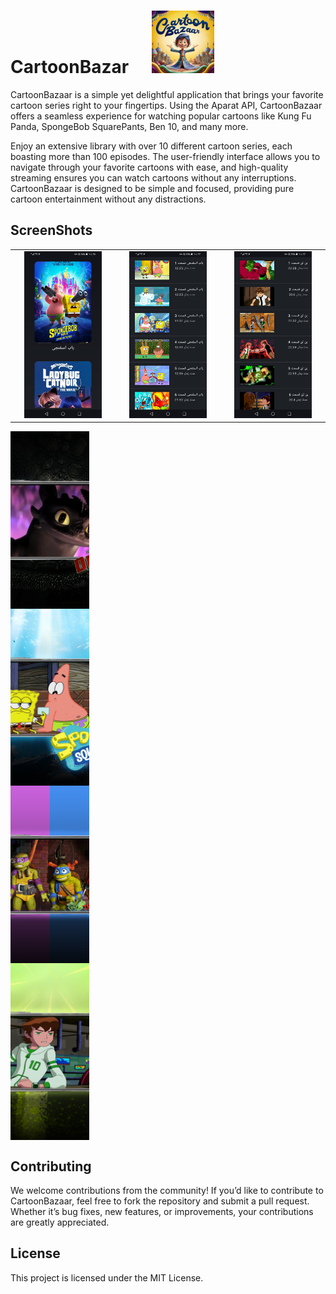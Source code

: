 # CartoonBazar   <img src="screenShots/logo.png" alt="app icon" style="vertical-align: baseline; width: 100px; height: 100px;  margin-left: 30px;" />

CartoonBazaar is a simple yet delightful application that brings your favorite cartoon series right to your fingertips. Using the Aparat API, CartoonBazaar offers a seamless experience for watching popular cartoons like Kung Fu Panda, SpongeBob SquarePants, Ben 10, and many more.

Enjoy an extensive library with over 10 different cartoon series, each boasting more than 100 episodes. The user-friendly interface allows you to navigate through your favorite cartoons with ease, and high-quality streaming ensures you can watch cartoons without any interruptions. CartoonBazaar is designed to be simple and focused, providing pure cartoon entertainment without any distractions.
## ScreenShots 

<table>
  <tr>
    <td align="center" width="33%">
      <img src="screenShots/1.jpg" width="80%" />
    </td>
    <td align="center" width="33%">
      <img src="screenShots/2.jpg" width="80%" />
    </td>
    <td align="center" width="33%">
      <img src="screenShots/3.jpg" width="80%" />
    </td>
  </tr>
</table>

<p float="left">
  <div style="position: relative; width: 25%; padding-top: 56.25%; overflow: hidden;">
  <img src="screenShots/4.png" style="position: absolute; top: 0; left: 0; width: 100%; height: 100%; object-fit: cover;" />
</div>
  <div style="position: relative; width: 25%; padding-top: 56.25%; overflow: hidden;">
  <img src="screenShots/5.png" style="position: absolute; top: 0; left: 0; width: 100%; height: 100%; object-fit: cover;" />
</div>
  <div style="position: relative; width: 25%; padding-top: 56.25%; overflow: hidden;">
  <img src="screenShots/6.png" style="position: absolute; top: 0; left: 0; width: 100%; height: 100%; object-fit: cover;" />
</div>
  <div style="position: relative; width: 25%; padding-top: 56.25%; overflow: hidden;">
  <img src="screenShots/7.png" style="position: absolute; top: 0; left: 0; width: 100%; height: 100%; object-fit: cover;" />
</div>
</p>


 ## Contributing

We welcome contributions from the community! If you’d like to contribute to CartoonBazaar, feel free to fork the repository and submit a pull request. Whether it’s bug fixes, new features, or improvements, your contributions are greatly appreciated.



  ## License

  This project is licensed under the MIT License.
